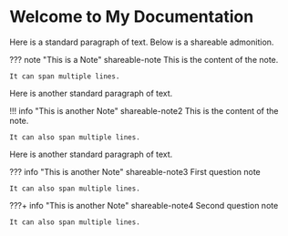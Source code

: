 # Welcome to My Documentation

Here is a standard paragraph of text. Below is a shareable admonition.

??? note "This is a Note" shareable-note
    This is the content of the note.

    It can span multiple lines.

Here is another standard paragraph of text.

!!! info "This is another Note" shareable-note2
    This is the content of the note.

    It can also span multiple lines.

Here is another standard paragraph of text.

??? info "This is another Note" shareable-note3
    First question note

    It can also span multiple lines.



???+ info "This is another Note" shareable-note4
    Second question note
    
    It can also span multiple lines.

